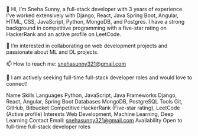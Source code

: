 <!--
**snehhas/snehhas** is a ✨ _special_ ✨ repository because its `README.md` (this file) appears on your GitHub profile.

Here are some ideas to get you started:

- 🔭 I’m currently working on ...
- 🌱 I’m currently learning ...
- 👯 I’m looking to collaborate on ...
- 🤔 I’m looking for help with ...
- 💬 Ask me about ...
- 📫 How to reach me: ...
- 😄 Pronouns: ...
- ⚡ Fun fact: ...
-->

👋 Hi, I’m Sneha Sunny, a full-stack developer with 3 years of experience. I've worked extensively with Django, React, Java Spring Boot, Angular, HTML, CSS, JavaScript, Python, MongoDB, and Postgres. I have a strong background in competitive programming with a five-star rating on HackerRank and an active profile on LeetCode.

👀 I’m interested in collaborating on web development projects and passionate about ML and DL projects.

📫 How to reach me: snehasunny321@gmail.com

🌱 I am actively seeking full-time full-stack developer roles and would love to connect!


Name	Skills
Languages	Python, JavaScript, Java
Frameworks	Django, React, Angular, Spring Boot
Databases	MongoDB, PostgreSQL
Tools	Git, GitHub, Bitbucket
Competitive	HackerRank (Five-star rating), LeetCode (Active profile)
Interests	Web Development, Machine Learning, Deep Learning
Contact	Email: snehasunny321@gmail.com
Availability	Open to full-time full-stack developer roles
